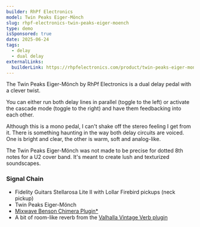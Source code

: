 ```yaml
---
builder: RhPf Electronics
model: Twin Peaks Eiger-Mönch
slug: rhpf-electronics-twin-peaks-eiger-moench
type: demo
isSponsored: true
date: 2025-06-24
tags:
  - delay
  - dual delay
externalLinks:
  builderLink: https://rhpfelectronics.com/product/twin-peaks-eiger-monch-by-rhpf-electronics-dual-parallel-delay-pedal/?Partner=loopydemos
---
```


The Twin Peaks Eiger-Mönch by RhPf Electronics is a dual delay pedal with a clever twist.

You can either run both delay lines in parallel (toggle to the left) or activate the cascade mode (toggle to the right) and have them feedbacking into each other.

Although this is a mono pedal, I can't shake off the stereo feeling I get from it. There is something haunting in the way both delay circuits are voiced. One is bright and clear, the other is warm, soft and analog-like.

The Twin Peaks Eiger-Mönch was not made to be precise for dotted 8th notes for a U2 cover band. It's meant to create lush and texturized soundscapes.

### Signal Chain

- Fidelity Guitars Stellarosa Lite II with Lollar Firebird pickups (neck pickup)
- Twin Peaks Eiger-Mönch
- [Mixwave Benson Chimera Plugin*](https://sweetwater.sjv.io/B0N2PL)
- A bit of room-like reverb from the [Valhalla Vintage Verb plugin](https://valhalladsp.com/shop/reverb/valhalla-vintage-verb/)
